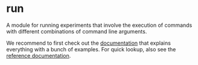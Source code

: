 # run

A module for running experiments that involve the execution of
commands with different combinations of command line arguments.

We recommend to first check out the
[documentation](https://thobl.github.io/run/) that explains everything
with a bunch of examples.  For quick lookup, also see the [reference
documentation](https://thobl.github.io/run/run.html).
